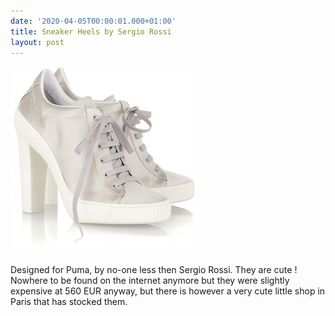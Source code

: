 ```yaml
---
date: '2020-04-05T00:00:01.000+01:00'
title: Sneaker Heels by Sergio Rossi
layout: post
---
```


![Sneakerheels](assets/images/sneakerheels.jpg)

Designed for Puma, by no-one less then Sergio Rossi. They are cute ! Nowhere to be found on the internet anymore but they  were slightly expensive at 560 EUR anyway, but there is however a very  cute little shop in Paris that has stocked them.